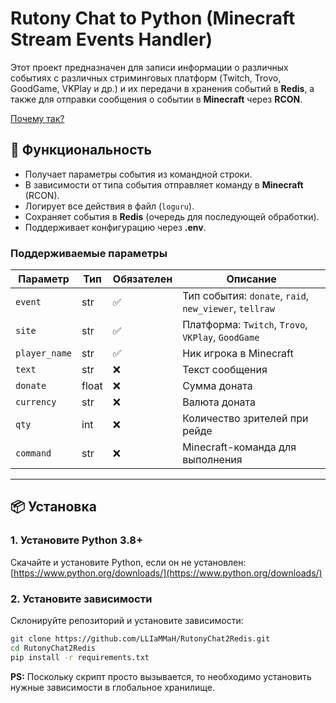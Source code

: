 # Rutony Chat to Python (Minecraft Stream Events Handler)

Этот проект предназначен для записи информации о различных событиях с различных стриминговых платформ (Twitch, Trovo, GoodGame, VKPlay и др.) и их передачи в хранения событий в **Redis**, а также для отправки сообщения о событии в **Minecraft** через **RCON**.  

[Почему так?](./WhyIsThat.md)  


## **📌 Функциональность**
- Получает параметры события из командной строки.
- В зависимости от типа события отправляет команду в **Minecraft** (RCON).
- Логирует все действия в файл (`loguru`).
- Сохраняет события в **Redis** (очередь для последующей обработки).
- Поддерживает конфигурацию через **.env**.

### **Поддерживаемые параметры**
| Параметр | Тип   | Обязателен | Описание |
| --- |-------| --- | --- |
| `event` | str | ✅ | Тип события: `donate`, `raid`, `new_viewer`, `tellraw` |
| `site` | str | ✅ | Платформа: `Twitch`, `Trovo`, `VKPlay`, `GoodGame` |
| `player_name` | str | ✅ | Ник игрока в Minecraft |
| `text` | str | ❌ | Текст сообщения |
| `donate` | float | ❌ | Сумма доната |
| `currency` | str | ❌ | Валюта доната |
| `qty` | int | ❌ | Количество зрителей при рейде |
| `command` | str | ❌ | Minecraft-команда для выполнения |

---

## **📦 Установка**

### **1. Установите Python 3.8+**  
Скачайте и установите Python, если он не установлен:  
[https://www.python.org/downloads/](https://www.python.org/downloads/)

### **2. Установите зависимости**  
Склонируйте репозиторий и установите зависимости:  
```sh
git clone https://github.com/LLIaMMaH/RutonyChat2Redis.git
cd RutonyChat2Redis
pip install -r requirements.txt
```


**PS:** Поскольку скрипт просто вызывается, то необходимо установить нужные зависимости в глобальное хранилище.